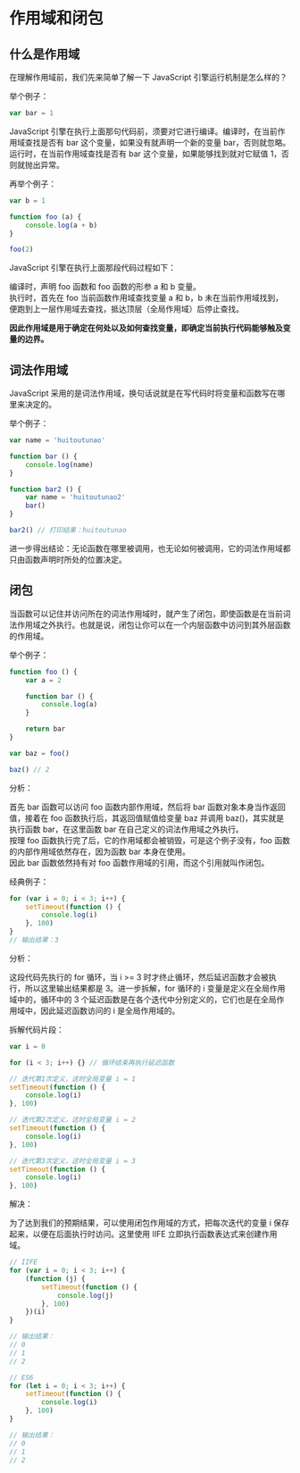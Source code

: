 # 作用域和闭包

## 什么是作用域

在理解作用域前，我们先来简单了解一下 JavaScript 引擎运行机制是怎么样的？

举个例子：
```js
var bar = 1
```

JavaScript 引擎在执行上面那句代码前，须要对它进行编译。编译时，在当前作用域查找是否有 bar 这个变量，如果没有就声明一个新的变量 bar，否则就忽略。运行时，在当前作用域查找是否有 bar 这个变量，如果能够找到就对它赋值 1，否则就抛出异常。

再举个例子：
```js
var b = 1

function foo (a) {
    console.log(a + b)
}

foo(2)
```

JavaScript 引擎在执行上面那段代码过程如下：

编译时，声明 foo 函数和 foo 函数的形参 a 和 b 变量。  
执行时，首先在 foo 当前函数作用域查找变量 a 和 b，b 未在当前作用域找到，便跑到上一层作用域去查找，抵达顶层（全局作用域）后停止查找。

**因此作用域是用于确定在何处以及如何查找变量，即确定当前执行代码能够触及变量的边界。**

## 词法作用域

JavaScript 采用的是词法作用域，换句话说就是在写代码时将变量和函数写在哪里来决定的。

举个例子：
```js
var name = 'huitoutunao'

function bar () {
    console.log(name)
}

function bar2 () {
    var name = 'huitoutunao2'
    bar()
}

bar2() // 打印结果：huitoutunao
```

进一步得出结论：无论函数在哪里被调用，也无论如何被调用，它的词法作用域都只由函数声明时所处的位置决定。

## 闭包

当函数可以记住并访问所在的词法作用域时，就产生了闭包，即使函数是在当前词法作用域之外执行。也就是说，闭包让你可以在一个内层函数中访问到其外层函数的作用域。

举个例子：
```js
function foo () {
    var a = 2

    function bar () {
        console.log(a)
    }

    return bar
}

var baz = foo()

baz() // 2
```

分析：

首先 bar 函数可以访问 foo 函数内部作用域，然后将 bar 函数对象本身当作返回值，接着在 foo 函数执行后，其返回值赋值给变量 baz 并调用 baz()，其实就是执行函数 bar，在这里函数 bar 在自己定义的词法作用域之外执行。  
按理 foo 函数执行完了后，它的作用域都会被销毁，可是这个例子没有，foo 函数的内部作用域依然存在，因为函数 bar 本身在使用。  
因此 bar 函数依然持有对 foo 函数作用域的引用，而这个引用就叫作闭包。

经典例子：
```js
for (var i = 0; i < 3; i++) {
    setTimeout(function () {
        console.log(i)
    }, 100)
}
// 输出结果：3
```

分析：

这段代码先执行的 for 循环，当 i >= 3 时才终止循环，然后延迟函数才会被执行，所以这里输出结果都是 3。进一步拆解，for 循环的 i 变量是定义在全局作用域中的，循环中的 3 个延迟函数是在各个迭代中分别定义的，它们也是在全局作用域中，因此延迟函数访问的 i 是全局作用域的。

拆解代码片段：
```js
var i = 0

for (i < 3; i++) {} // 循环结束再执行延迟函数

// 迭代第1次定义，这时全局变量 i = 1
setTimeout(function () {
    console.log(i)
}, 100)

// 迭代第2次定义，这时全局变量 i = 2
setTimeout(function () {
    console.log(i)
}, 100)

// 迭代第3次定义，这时全局变量 i = 3
setTimeout(function () {
    console.log(i)
}, 100)
```

解决：

为了达到我们的预期结果，可以使用闭包作用域的方式，把每次迭代的变量 i 保存起来，以便在后面执行时访问。这里使用 IIFE 立即执行函数表达式来创建作用域。

```js
// IIFE
for (var i = 0; i < 3; i++) {
    (function (j) {
        setTimeout(function () {
            console.log(j)
        }, 100)
    })(i)
}

// 输出结果：
// 0
// 1
// 2

// ES6
for (let i = 0; i < 3; i++) {
    setTimeout(function () {
        console.log(i)
    }, 100)
}

// 输出结果：
// 0
// 1
// 2
```